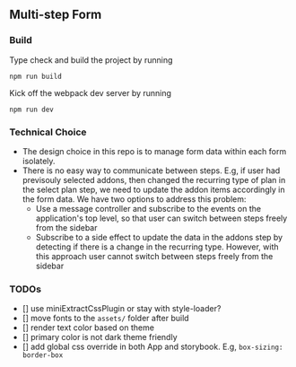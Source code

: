 ## Multi-step Form

### Build

Type check and build the project by running

```
npm run build
```

Kick off the webpack dev server by running

```
npm run dev
```

### Technical Choice

-   The design choice in this repo is to manage form data within each form isolately.
-   There is no easy way to communicate between steps. E.g, if user had previsouly selected addons, then changed the recurring type of plan in the select plan step, we need to update the addon items accordingly in the form data. We have two options to address this problem:
    -   Use a message controller and subscribe to the events on the application's top level, so that user can switch between steps freely from the sidebar
    -   Subscribe to a side effect to update the data in the addons step by detecting if there is a change in the recurring type. However, with this approach user cannot switch between steps freely from the sidebar

### TODOs

-   [] use miniExtractCssPlugin or stay with style-loader?
-   [] move fonts to the `assets/` folder after build
-   [] render text color based on theme
-   [] primary color is not dark theme friendly
-   [] add global css override in both App and storybook. E.g, `box-sizing: border-box`
